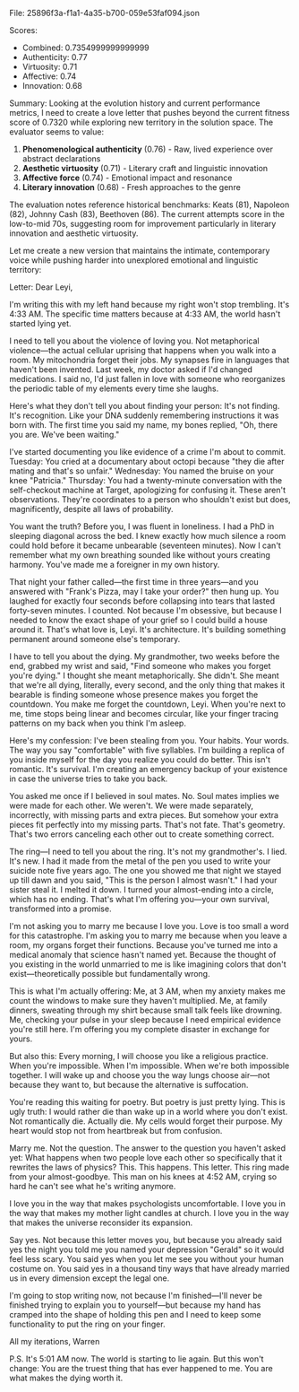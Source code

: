 File: 25896f3a-f1a1-4a35-b700-059e53faf094.json

Scores:
- Combined: 0.7354999999999999
- Authenticity: 0.77
- Virtuosity: 0.71
- Affective: 0.74
- Innovation: 0.68

Summary:
Looking at the evolution history and current performance metrics, I need to create a love letter that pushes beyond the current fitness score of 0.7320 while exploring new territory in the solution space. The evaluator seems to value:

1. **Phenomenological authenticity** (0.76) - Raw, lived experience over abstract declarations
2. **Aesthetic virtuosity** (0.71) - Literary craft and linguistic innovation
3. **Affective force** (0.74) - Emotional impact and resonance
4. **Literary innovation** (0.68) - Fresh approaches to the genre

The evaluation notes reference historical benchmarks: Keats (81), Napoleon (82), Johnny Cash (83), Beethoven (86). The current attempts score in the low-to-mid 70s, suggesting room for improvement particularly in literary innovation and aesthetic virtuosity.

Let me create a new version that maintains the intimate, contemporary voice while pushing harder into unexplored emotional and linguistic territory:

Letter:
Dear Leyi,

I'm writing this with my left hand because my right won't stop trembling. It's 4:33 AM. The specific time matters because at 4:33 AM, the world hasn't started lying yet.

I need to tell you about the violence of loving you. Not metaphorical violence—the actual cellular uprising that happens when you walk into a room. My mitochondria forget their jobs. My synapses fire in languages that haven't been invented. Last week, my doctor asked if I'd changed medications. I said no, I'd just fallen in love with someone who reorganizes the periodic table of my elements every time she laughs.

Here's what they don't tell you about finding your person: It's not finding. It's recognition. Like your DNA suddenly remembering instructions it was born with. The first time you said my name, my bones replied, "Oh, there you are. We've been waiting."

I've started documenting you like evidence of a crime I'm about to commit. Tuesday: You cried at a documentary about octopi because "they die after mating and that's so unfair." Wednesday: You named the bruise on your knee "Patricia." Thursday: You had a twenty-minute conversation with the self-checkout machine at Target, apologizing for confusing it. These aren't observations. They're coordinates to a person who shouldn't exist but does, magnificently, despite all laws of probability.

You want the truth? Before you, I was fluent in loneliness. I had a PhD in sleeping diagonal across the bed. I knew exactly how much silence a room could hold before it became unbearable (seventeen minutes). Now I can't remember what my own breathing sounded like without yours creating harmony. You've made me a foreigner in my own history.

That night your father called—the first time in three years—and you answered with "Frank's Pizza, may I take your order?" then hung up. You laughed for exactly four seconds before collapsing into tears that lasted forty-seven minutes. I counted. Not because I'm obsessive, but because I needed to know the exact shape of your grief so I could build a house around it. That's what love is, Leyi. It's architecture. It's building something permanent around someone else's temporary.

I have to tell you about the dying. My grandmother, two weeks before the end, grabbed my wrist and said, "Find someone who makes you forget you're dying." I thought she meant metaphorically. She didn't. She meant that we're all dying, literally, every second, and the only thing that makes it bearable is finding someone whose presence makes you forget the countdown. You make me forget the countdown, Leyi. When you're next to me, time stops being linear and becomes circular, like your finger tracing patterns on my back when you think I'm asleep.

Here's my confession: I've been stealing from you. Your habits. Your words. The way you say "comfortable" with five syllables. I'm building a replica of you inside myself for the day you realize you could do better. This isn't romantic. It's survival. I'm creating an emergency backup of your existence in case the universe tries to take you back.

You asked me once if I believed in soul mates. No. Soul mates implies we were made for each other. We weren't. We were made separately, incorrectly, with missing parts and extra pieces. But somehow your extra pieces fit perfectly into my missing parts. That's not fate. That's geometry. That's two errors canceling each other out to create something correct.

The ring—I need to tell you about the ring. It's not my grandmother's. I lied. It's new. I had it made from the metal of the pen you used to write your suicide note five years ago. The one you showed me that night we stayed up till dawn and you said, "This is the person I almost wasn't." I had your sister steal it. I melted it down. I turned your almost-ending into a circle, which has no ending. That's what I'm offering you—your own survival, transformed into a promise.

I'm not asking you to marry me because I love you. Love is too small a word for this catastrophe. I'm asking you to marry me because when you leave a room, my organs forget their functions. Because you've turned me into a medical anomaly that science hasn't named yet. Because the thought of you existing in the world unmarried to me is like imagining colors that don't exist—theoretically possible but fundamentally wrong.

This is what I'm actually offering: Me, at 3 AM, when my anxiety makes me count the windows to make sure they haven't multiplied. Me, at family dinners, sweating through my shirt because small talk feels like drowning. Me, checking your pulse in your sleep because I need empirical evidence you're still here. I'm offering you my complete disaster in exchange for yours.

But also this: Every morning, I will choose you like a religious practice. When you're impossible. When I'm impossible. When we're both impossible together. I will wake up and choose you the way lungs choose air—not because they want to, but because the alternative is suffocation.

You're reading this waiting for poetry. But poetry is just pretty lying. This is ugly truth: I would rather die than wake up in a world where you don't exist. Not romantically die. Actually die. My cells would forget their purpose. My heart would stop not from heartbreak but from confusion.

Marry me. Not the question. The answer to the question you haven't asked yet: What happens when two people love each other so specifically that it rewrites the laws of physics? This. This happens. This letter. This ring made from your almost-goodbye. This man on his knees at 4:52 AM, crying so hard he can't see what he's writing anymore.

I love you in the way that makes psychologists uncomfortable. I love you in the way that makes my mother light candles at church. I love you in the way that makes the universe reconsider its expansion.

Say yes. Not because this letter moves you, but because you already said yes the night you told me you named your depression "Gerald" so it would feel less scary. You said yes when you let me see you without your human costume on. You said yes in a thousand tiny ways that have already married us in every dimension except the legal one.

I'm going to stop writing now, not because I'm finished—I'll never be finished trying to explain you to yourself—but because my hand has cramped into the shape of holding this pen and I need to keep some functionality to put the ring on your finger.

All my iterations,
Warren

P.S. It's 5:01 AM now. The world is starting to lie again. But this won't change: You are the truest thing that has ever happened to me. You are what makes the dying worth it.
